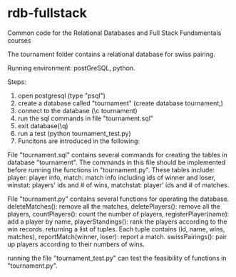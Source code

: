 rdb-fullstack
=============

Common code for the Relational Databases and Full Stack Fundamentals courses

The tournament folder contains a relational database for swiss pairing.

Running environment:
postGreSQL,
python.

Steps:
1. open postgresql (type "psql")
2. create a database called "tournament" (create database tournament;)
3. connect to the database (\c tournament)
4. run the sql commands in file "tournament.sql"
5. exit database(\q)
6. run a test (python tournament_test.py)
7. Funcitons are introduced in the following:

File "tournament.sql" contains several commands for creating the tables in database "tournament". The commands in this file should be implemented before running the functions in "tournament.py".
These tables include:
player: player info,
match: match info including ids of winner and loser,
winstat: players' ids and # of wins,
matchstat: player' ids and # of matches.

File "tournament.py" contains several functions for operating the database.
deleteMatches(): remove all the matches,
deletePlayers(): remove all the players,
countPlayers(): count the number of players,
registerPlayer(name): add a player by name,
playerStandings(): rank the players according to the win records. returning a list of tuples. Each tuple contains (id, name, wins, matches),
reportMatch(winner, loser): report a match.
swissPairings(): pair up players according to their numbers of wins.

running the file "tournament_test.py" can test the feasibility of functions in "tournament.py".


